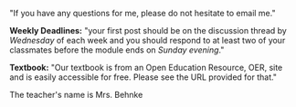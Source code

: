 "If you have any questions for me, please do not hesitate to email me."

**Weekly Deadlines:** "your first post should be on the discussion thread by *Wednesday* of each week and you should respond to at least two of your classmates before the module ends on *Sunday evening*."

**Textbook:** "Our textbook is from an Open Education Resource, OER, site and is easily accessible for free. Please see the URL provided for that."

The teacher's name is Mrs. Behnke